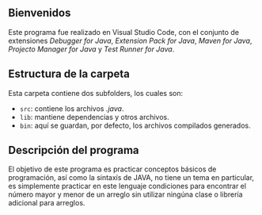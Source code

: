 ## Bienvenidos
Este programa fue realizado en Visual Studio Code, con el conjunto de extensiones *Debugger for Java*, *Extension Pack for Java*, *Maven for Java*, *Projecto Manager for Java* y *Test Runner for Java*.
## Estructura de la carpeta
Esta carpeta contiene dos subfolders, los cuales son:
- `src`: contiene los archivos *.java*.
- `lib`: mantiene dependencias y otros archivos.
- `bin`: aquí se guardan, por defecto, los archivos compilados generados.
## Descripción del programa
El objetivo de este programa es practicar conceptos básicos de programación, así como la sintaxís de JAVA, no tiene un tema en particular, es simplemente practicar en este lenguaje condiciones para encontrar el número mayor y menor de un arreglo sin utilizar ningúna clase o librería adicional para arreglos.